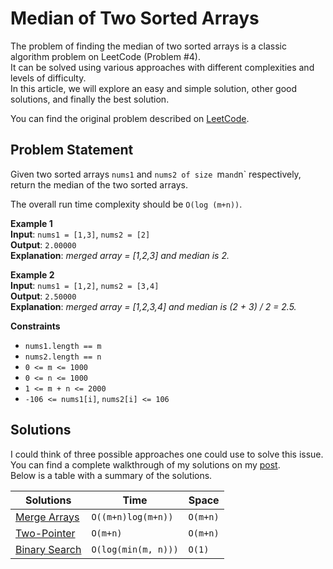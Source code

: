 # Median of Two Sorted Arrays

The problem of finding the median of two sorted arrays is a classic algorithm problem on LeetCode (Problem #4).  
It can be solved using various approaches with different complexities and levels of difficulty.  
In this article, we will explore an easy and simple solution, other good solutions, and finally the best solution.

You can find the original problem described on [LeetCode][004-problem].

## Problem Statement

Given two sorted arrays `nums1` and `nums2 of size `m` and `n` respectively, return the median of the two sorted arrays.

The overall run time complexity should be `O(log (m+n))`.

**Example 1**  
**Input**: `nums1 = [1,3]`, `nums2 = [2]`  
**Output**: `2.00000`  
**Explanation**: *merged array = [1,2,3] and median is 2.*

**Example 2**  
**Input**: `nums1 = [1,2]`, `nums2 = [3,4]`  
**Output**: `2.50000`  
**Explanation**: *merged array = [1,2,3,4] and median is (2 + 3) / 2 = 2.5.*

**Constraints**
- `nums1.length == m`
- `nums2.length == n`
- `0 <= m <= 1000`
- `0 <= n <= 1000`
- `1 <= m + n <= 2000`
- `-106 <= nums1[i]`, `nums2[i] <= 106`

## Solutions
I could think of three possible approaches one could use to solve this issue.  
You can find a complete walkthrough of my solutions on my [post][004-walkthrough].  
Below is a table with a summary of the solutions.

| Solutions | Time | Space |
| --- | --- | --- |
| [Merge Arrays][004-solution1] | `O((m+n)log(m+n))` | `O(m+n)` |
| [Two-Pointer][004-solution2] | `O(m+n)` | `O(m+n)` |
| [Binary Search][004-solution3] | `O(log(min(m, n)))` | `O(1)` |

<!-- Markdown references https://www.markdownguide.org/basic-syntax/#reference-style-links -->
[004-problem]: https://leetcode.com/problems/median-of-two-sorted-arrays
[004-walkthrough]: https://jobear.dev/algo-hub/leetcode/004-median-of-two-sorted-arrays/
[004-solution1]: ./Problem004MergeSolution.swift
[004-solution2]: ./Problem004TwoPointerSolution.swift
[004-solution3]: ./Problem004BinarySearchSolution.swift

